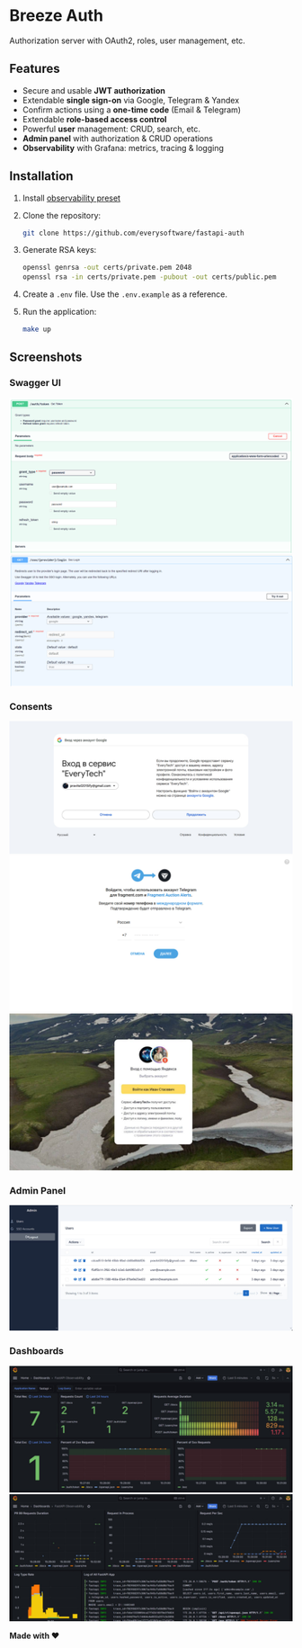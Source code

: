# Breeze Auth

Authorization server with OAuth2, roles, user management, etc.

## Features

- Secure and usable **JWT authorization**
- Extendable **single sign-on** via Google, Telegram & Yandex
- Confirm actions using a **one-time code** (Email & Telegram)
- Extendable **role-based access control**
- Powerful **user** management: CRUD, search, etc.
- **Admin panel** with authorization & CRUD operations
- **Observability** with Grafana: metrics, tracing & logging

## Installation

1. Install [observability preset](https://github.com/everysoftware/fastapi-obs)
2. Clone the repository:

    ```bash
    git clone https://github.com/everysoftware/fastapi-auth
    ```

3. Generate RSA keys:

    ```bash
    openssl genrsa -out certs/private.pem 2048
    openssl rsa -in certs/private.pem -pubout -out certs/public.pem
    ```

4. Create a `.env` file. Use the `.env.example` as a reference.
5. Run the application:

    ```bash
    make up
    ```

## Screenshots

### Swagger UI

![Swagger Auth](assets/swagger_auth.png)
![Swagger OAuth](assets/swagger_oauth.png)

### Consents

![Google](assets/google_consent.png)
![Telegram](assets/telegram_consent.png)
![Yandex](assets/yandex_consent.png)

### Admin Panel

![Admin Panel](assets/admin_panel.png)

### Dashboards

![Metrics](assets/dashboard_metrics.png)
![Logs](assets/dashboards_logs.png)

**Made with ❤️**
